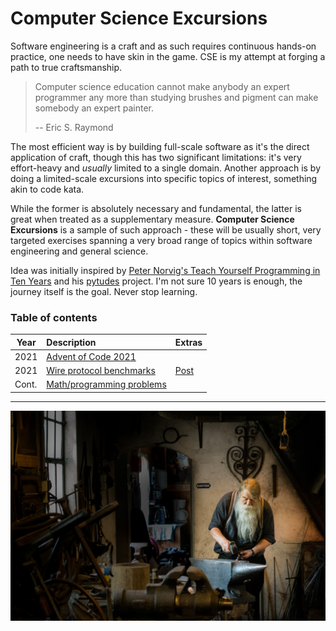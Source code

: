 Computer Science Excursions
======

Software engineering is a craft and as such requires continuous hands-on practice, one needs to have skin in the game.
CSE is my attempt at forging a path to true craftsmanship.

> Computer science education cannot make anybody an expert programmer any more than studying brushes and pigment can make somebody an expert painter.
>
> -- Eric S. Raymond

The most efficient way is by building full-scale software as it's the direct application of craft, though this has two
significant limitations: it's very effort-heavy and *usually* limited to a single domain. Another approach is by doing a
limited-scale excursions into specific topics of interest, something akin to code kata.

While the former is absolutely necessary and fundamental, the latter is great when treated as a supplementary
measure. **Computer Science Excursions** is a sample of such approach - these will be usually short, very targeted
exercises spanning a very broad range of topics within software engineering and general science.

Idea was initially inspired by [Peter Norvig's Teach Yourself Programming in Ten Years](https://norvig.com/21-days.html)
and his [pytudes](https://github.com/norvig/pytudes) project. I'm not sure 10 years is enough, the journey itself is the
goal. Never stop learning.

### Table of contents

| Year  | Description                                                                               | Extras|
|-------|:------------------------------------------------------------------------------------------|---| 
| 2021  | [Advent of Code 2021](aoc/adventofcode2021)                                               |     |
| 2021  | [Wire protocol benchmarks](generic/java/src/main/java/com/laeith/com/sci/excursions/wire) | [Post](https://www.laeith.com/posts/2021-04-04-wire-formats/)|
| Cont. | [Math/programming problems](generic/python/problems) |     |

---

![Craftsmanship by Nicolas Hoizey](static/craftmanship_nicolas_hoizey.jpg)

